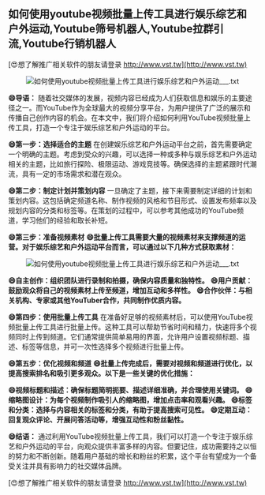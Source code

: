## **如何使用youtube视频批量上传工具进行娱乐综艺和户外运动,Youtube筛号机器人,Youtube拉群引流,Youtube行销机器人**

[😍想了解推广相关软件的朋友请登录 http://www.vst.tw](http://www.vst.tw)

 <center><img src="https://vst.tw/MP4/tuiguang/png/4.png" alt="如何使用youtube视频批量上传工具进行娱乐综艺和户外运动___.txt"></center>

**😄导语：**
随着社交媒体的发展，视频内容已经成为人们获取信息和娱乐的主要途径之一。而YouTube作为全球最大的视频分享平台，为用户提供了广泛的展示和传播自己创作内容的机会。在本文中，我们将介绍如何利用YouTube视频批量上传工具，打造一个专注于娱乐综艺和户外运动的平台。

**😄第一步：选择适合的主题**
在创建娱乐综艺和户外运动平台之前，首先需要确定一个明确的主题。考虑到受众的兴趣，可以选择一种或多种与娱乐综艺和户外运动相关的主题，比如旅行探险、极限运动、游戏竞技等。确保选择的主题紧跟时代潮流，具有一定的市场需求和潜在观众。

**😄第二步：制定计划并策划内容**
一旦确定了主题，接下来需要制定详细的计划和策划内容。这包括确定频道名称、制作视频的风格和节目形式、设置发布频率以及规划内容的分类和标签等。在策划的过程中，可以参考其他成功的YouTube频道，学习他们的经验和取长补短。

**😄第三步：准备视频素材**
**😄批量上传工具需要大量的视频素材来支撑频道的运营。对于娱乐综艺和户外运动平台而言，可以通过以下几种方式获取素材：**

 <center><img src="https://vst.tw/MP4/tuiguang/png/5.png" alt="如何使用youtube视频批量上传工具进行娱乐综艺和户外运动___.txt"></center>

**😄自主创作：组织团队进行录制和拍摄，确保内容质量和独特性。**
**😄用户贡献：鼓励观众将自己的视频素材上传至频道，增加互动和多样性。**
**😄合作伙伴：与相关机构、专家或其他YouTuber合作，共同制作优质内容。**

**😄第四步：使用批量上传工具**
在准备好足够的视频素材后，可以使用YouTube视频批量上传工具进行批量上传。这种工具可以帮助节省时间和精力，快速将多个视频同时上传到频道。它们通常提供简单易用的界面，允许用户设置视频标题、描述、标签等信息，并可一次性选择多个视频进行批量上传。

**😄第五步：优化视频和频道**
**😄批量上传完成后，需要对视频和频道进行优化，以提高搜索排名和吸引更多观众。以下是一些关键的优化措施：**

**😄视频标题和描述：确保标题简明扼要、描述详细准确，并合理使用关键词。**
**😄缩略图设计：为每个视频制作吸引人的缩略图，增加点击率和观看兴趣。**
**😄标签和分类：选择与内容相关的标签和分类，有助于提高搜索可见性。**
**😄定期互动：回复观众评论、开展问答活动等，增强互动性和粉丝黏性。**

**😄结语：**
通过利用YouTube视频批量上传工具，我们可以打造一个专注于娱乐综艺和户外运动的平台，向观众提供丰富多样的内容。但要记住，成功需要持之以恒的努力和不断创新。随着用户基础的增长和粉丝的积累，这个平台有望成为一个备受关注并具有影响力的社交媒体品牌。

[😍想了解推广相关软件的朋友请登录 http://www.vst.tw](http://www.vst.tw)



